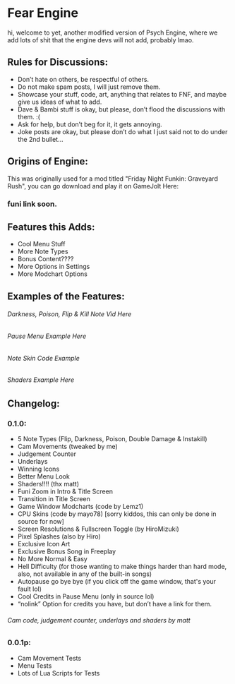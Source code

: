 # Fear Engine

hi, welcome to yet, another modified version of Psych Engine, where we add lots of shit that the engine devs will not add, probably lmao.

## Rules for Discussions:

- Don’t hate on others, be respectful of others.
- Do not make spam posts, I will just remove them.
- Showcase your stuff, code, art, anything that relates to FNF, and maybe give us ideas of what to add.
- Dave & Bambi stuff is okay, but please, don’t flood the discussions with them. :(
- Ask for help, but don’t beg for it, it gets annoying.
- Joke posts are okay, but please don’t do what I just said not to do under the 2nd bullet…

## Origins of Engine:

This was originally used for a mod titled "Friday Night Funkin: Graveyard Rush", you can go download and play it on GameJolt Here:

### funi link soon.

## Features this Adds:

- Cool Menu Stuff
- More Note Types
- Bonus Content????
- More Options in Settings
- More Modchart Options

## Examples of the Features:

###### Darkness, Poison, Flip & Kill Note Vid Here

###### Pause Menu Example Here

###### Note Skin Code Example

###### Shaders Example Here

## Changelog:

### 0.1.0:

- 5 Note Types (Flip, Darkness, Poison, Double Damage & Instakill)
- Cam Movements (tweaked by me)
- Judgement Counter
- Underlays
- Winning Icons
- Better Menu Look
- Shaders!!!! (thx matt)
- Funi Zoom in Intro & Title Screen
- Transition in Title Screen
- Game Window Modcharts (code by Lemz1)
- CPU Skins (code by mayo78) [sorry kiddos, this can only be done in source for now]
- Screen Resolutions & Fullscreen Toggle (by HiroMizuki)
- Pixel Splashes (also by Hiro)
- Exclusive Icon Art
- Exclusive Bonus Song in Freeplay
- No More Normal & Easy
- Hell Difficulty (for those wanting to make things harder than hard mode, also, not available in any of the built-in songs)
- Autopause go bye bye (if you click off the game window, that's your fault lol)
- Cool Credits in Pause Menu (only in source lol)
- “nolink” Option for credits you have, but don’t have a link for them.

###### Cam code, judgement counter, underlays and shaders by matt

### 0.0.1p:

- Cam Movement Tests
- Menu Tests
- Lots of Lua Scripts for Tests
